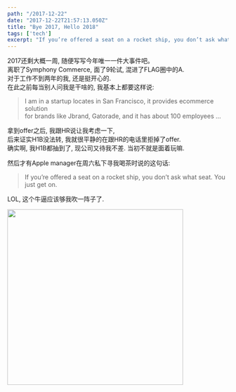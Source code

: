 ```yaml
---
path: "/2017-12-22"
date: "2017-12-22T21:57:13.050Z"
title: "Bye 2017, Hello 2018"
tags: ['tech']
excerpt: "If you’re offered a seat on a rocket ship, you don’t ask what seat. You just get on."
---
```


2017还剩大概一周, 随便写写今年唯一一件大事件吧。<br/>
离职了Symphony Commerce, 面了9轮试, 混进了FLAG圈中的A. <br/>
对于工作不到两年的我, 还是挺开心的. <br/>
在此之前每当别人问我是干啥的, 我基本上都要这样说: <br/>

>I am in a startup locates in San Francisco, it provides ecommerce solution  <br/>
> for brands like Jbrand, Gatorade, and it has about 100 employees ...

拿到offer之后, 我跟HR说让我考虑一下, <br/>
后来证实H1B没法转, 我就很平静的在跟HR的电话里拒掉了offer. <br/>
确实啊, 我H1B都抽到了, 现公司又待我不差. 当初不就是面着玩嘛.<br/>

然后才有Apple manager在周六私下寻我喝茶时说的这句话: <br/>

>If you’re offered a seat on a rocket ship, you don’t ask what seat. You just get on.

LOL, 这个牛逼应该够我吹一阵子了.<br/>

<img style="width:400px;"  src="https://images.apple.com/ae/apple-events/september-2017/video/poster_medium.jpg"/>

